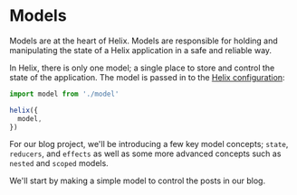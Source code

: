 # Models

Models are at the heart of Helix. Models are responsible for holding and manipulating the state of a Helix application in a safe and reliable way.

In Helix, there is only one model; a single place to store and control the state of the application. The model is passed in to the [Helix configuration](../Configuration):

```javascript
import model from './model'

helix({
  model,
})
```

For our blog project, we'll be introducing a few key model concepts; `state`, `reducers`, and `effects` as well as some more advanced concepts such as `nested` and `scoped` models.

We'll start by making a simple model to control the posts in our blog.